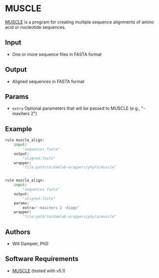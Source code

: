 # MUSCLE

[MUSCLE](https://drive5.com/muscle/) is a program for creating multiple sequence alignments of amino acid or nucleotide sequences.

## Input
- One or more sequence files in FASTA format

## Output
- Aligned sequences in FASTA format

## Params
* `extra`
    Optional parameters that will be passed to MUSCLE (e.g., "-maxiters 2")
    
## Example

```python
rule muscle_align:
    input:
        "sequences.fasta"
    output:
        "aligned.fasta"
    wrapper:
        "file:path/to/damlab-wrappers/phylo/muscle"


rule muscle_align:
    input:
        "sequences.fasta"
    output:
        "aligned.fasta"
    params:
        extra="-maxiters 2 -diags"
    wrapper:
        "file:path/to/damlab-wrappers/phylo/muscle"

```

## Authors
* Will Dampier, PhD

## Software Requirements
* [MUSCLE](https://drive5.com/muscle/) (tested with v5.1) 